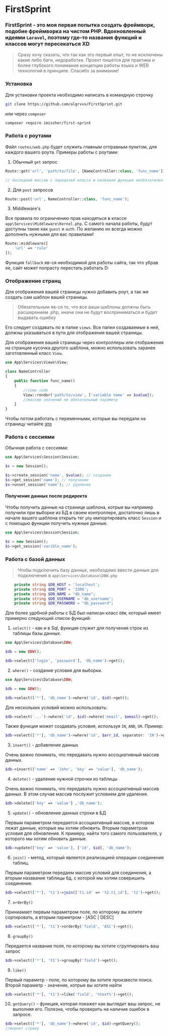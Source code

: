 # FirstSprint

### FirstSprint - это моя первая попытка создать фреймворк, подобие фреймворка на чистом PHP. Вдохновленный идеями `Laravel`, поэтому  где-то названия функций и классов могут пересекаться XD 

> Сразу хочу сказать, что так как это первый опыт, то не исключены какие либо баги, недоработки. Проект пишется для практики и более глубокого понимания концепции работы языка и WEB технологий в принципе. Спасибо за внимание!


### Установка

Для установки проекта необходимо написать в командную строчку

```bash
git clone https://github.com/algrvvv/FirstSprint.git
```

или через `composer`

```bash
composer require imissher/first-sprint
```
### Работа с роутами

Файл `routes/web.php` будет служить главным отправным пунктом, для каждого вашего роута.
Примеры работы с роутами:

1. Обычный `get` запрос
```php
Route::get('url', 'path/to/file', [NameController::class, 'func_name']);

// последний массив с передачей класса и названия функции необязателен

```
2. Для `post` запросов

```php
Route::post('url', NameController::class, 'func_name');
```

3. Middleware's

Все правила по ограничению прав находяться в классе `app\Services\Middleware\Kernel.php`. С самого начала работы, будут доступны такие как `guest` и `auth`. По желанию их всегда можно дополнить нужными для вас правилами!

```php
Route::middleware([
    'url' => 'rule'
]);
```
Функция `fallback` яв-ся необходимой для работы сайта, так что убрав ее, сайт может попрасту перестать работать D:

### Отображение странц

Для отображения вашей страницы нужно добавить роут, а так же создать сам шаблон вашей страницы.

> Обязательным яв-ся то, что все ваши шаблоны должны быть расширением .php, иначе они не будут восприниматься и будет выдавать ошибку

Его следует создавать по в папке `views`. Все папки создаваемые в ней, должны указываться в пути для отображения вашей страницы.

Для отображения вашей страницы через контроллеры или отображения на странцие кусочка другого шаблона, можно использовать заранее заготовленный класс `View`.

```php
use App\Services\Views\View; 

class NameController
{
    public function func_name()
    {
        //some code
        View::render('path/to/view', ['variable name' => $value]);
        //массив значений не обязательный параметр
    }
}
```

Чтобы потом работать с переменными, которые вы передали на страницу читайте [это](#получение-данных-после-редиректа)

### Работа с сессиями

Обычная работа с сессиями:

```php
use App\Services\Session\Session;

$s = new Session();

$s->create_session('name', $value); // создание
$s->get_session('name'); // получение
$s->unset_session('name'); // удаление
```

#### Получение данных после редиректа

Чтобы получить данные на странице шаблона, котрые вы например получили при выборке из БД в своем контроллере, достаточно лишь в начале вашего шаблона открыть тег `php` импортировать класс `Session` и с помощью функции получить нужные данные.

```php
use App\Services\Session\Session;

$s = new Session();
$s->get_session('varible_name');
```


### Работа с базой данных

>Чтобы подключить базу данных, необходимо ввести данные для подключения в `app\Services\Database\DBW.php`

```php
    private string $DB_HOST = 'localhost';
    private string $DB_PORT = '3306';
    private string $DB_NAME = "db_name";
    private string $DB_USERNAME = "db_username";
    private string $DB_PASSWORD = "db_password";
```

Для более удобной работы с БД был написан класс `DBW`, который имеет примерно следующий список функций:

1. `select()` - как и в Sql, функция служит для получения строк из таблицы базы данных.

```php
use App\Services\Database\DBW;

$db = new DBW();

$db->select(['login', 'password'], 'db_name')->get();
```

2. `where()` - создание условия для выборки.

```php
use App\Services\Database\DBW;

$db = new DBW();

$db->select(['*'], 'db_name')->where('id', $id)->get();
```
Для нескольких условий можно использовать:

```php
$db->select('...')->where('id', $id)->where('email', $email)->get();
```
Также функция может создавать условия, используя `IN`, `AND`, `OR`. 
Пример:

```php
$db->select(['*'], 'db_name')->where('id', $arr_id, separator: 'IN')->get();
```

3. `insert()` - добавление данных

Очень важно понимать, что передавать нужно ассоциативный массив данных.

```php
$db->insert(['name' => 'John', 'key' => 'value'], 'db_name');
```
4. `delete()` - удаление нужной строчки из таблицы

Очень важно понимать, что передавать нужно ассоциативный массив данных.
В этом случае массив послужит условием для удаления.

```php
$db->delete(['key' => 'value'] ,'db_name');
```

5. `update()` - обновление данных строки в БД

Первым параметром передается ассоциативный массив, в котором лежат данные, которые мы хотим обновить. 
Вторым параметром условия для обновления. К примеру, найти того самого пользователя, у которого мы хотим обновить данные.

```php
$db->update(['key' => 'value'], ['id', $id], 'db_name');
```

6. `join()` - метод, который является реализацией операции соединения
таблиц.

Первым параметром передаем массив условий для соединения, а вторым назавание таблицы бд, с которой мы хотим соверишить соединение.

```php
$db->select(['*'], 't1')->join(['t1.id' => 't2.t1_id'], 't2')->get();
```

7. `orderBy()`

Приниамает первым параметром поле, по которому вы хотите сортировать, а вторым парметром - [ASC | DESC]

```php
$db->select(['*'], 't1')->orderBy('field', 'ASC')->get();
```

8. `groupBy()`

Передается название поля, по которому вы хотите сгруппировать ваш запрос

```php
$db->select(['*'], 't1')->groupBy('field')->get();
```

9. `like()`

Первый параметр - поле, по которому вы хотите произвести поиск.
Второй параметр - значение, котрые вы хотите найти

```php
$db->select(['*'], 't1')->like('field', '%text%')->get();
```

10. `getQuery()` - функция, которая покажет как выглядит ваш запрос, не выполняя его. Полезна, чтобы проверить на наличие ошибок в запросе.

```php
$db->select(['*'], 'db_name')->where('id', $id)->getQuery();
//вернет строку
```
